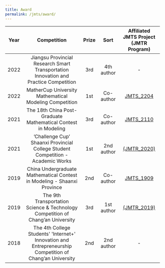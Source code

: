```yaml
---
title: Award
permalink: /jmts/award/
---
```


<style>
.intro{
font-family:times;
font-size:21px;
}
</style>

| Year | Competition | Prize | Sort | Affiliated JMTS Project (JMTR Program) |
|:-------------:|:-------------:|:-------------:|:-------------:|:-----:|
| 2022 | Jiangsu Provincial Research Smart Transportation Innovation and Practice Competition | 3rd | 4th author | - |
| 2022 | MatherCup University Mathematical Modeling Competition | 1st | Co-author | <a href="https://yunqing-jia.github.io/Jerland/jmts/experience/#jmts_2204">JMTS_2204</a> |
| 2021 | The 18th China Post-Graduate Mathematical Contest in Modeling | 3rd | Co-author | <a href="https://yunqing-jia.github.io/Jerland/jmts/experience/#jmts_2110">JMTS_2110</a> |
| 2021 | ’Challenge Cup’ Shaanxi Provincial College Student Competition - Academic Works | 1st | 2nd author | <a href="https://yunqing-jia.github.io/Jerland/jmtr/researchtopic/#JMTR_2020">(JMTR_2020)</a> |
| 2019 | China Undergraduate Mathematical Contest in Modeling - Shaanxi Province | 2nd | Co-author | <a href="https://yunqing-jia.github.io/Jerland/jmts/experience/#jmts_1909">JMTS_1909</a> |
| 2019 | The 9th Transportation Science & Technology Competition of Chang’an University | 3rd | 1st author | <a href="https://yunqing-jia.github.io/Jerland/jmtr/researchtopic/#JMTR_2019">(JMTR_2019)</a> |
| 2018 | The 4th College Students' 'Internet+' Innovation and Entrepreneurship Competition of Chang’an University | 2nd | 2nd author | - |





